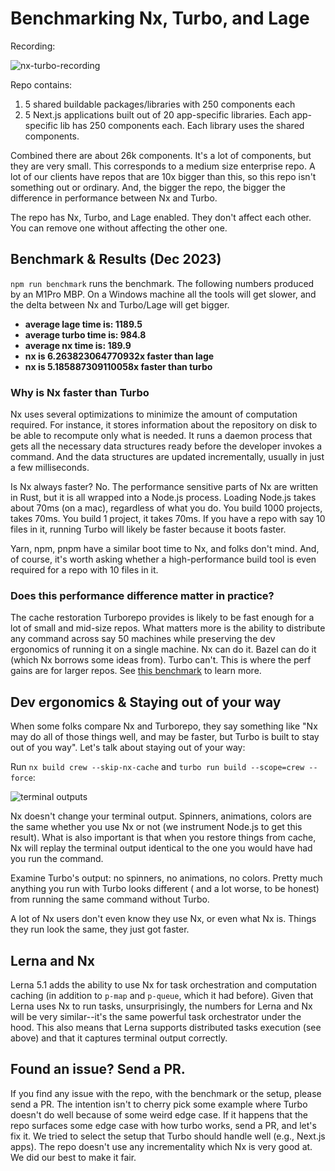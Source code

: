 # Benchmarking Nx, Turbo, and Lage

Recording:

![nx-turbo-recording](./readme-assets/turbo-nx-perf.gif)

Repo contains:

1. 5 shared buildable packages/libraries with 250 components each
2. 5 Next.js applications built out of 20 app-specific libraries. Each app-specific lib has 250 components each. Each
   library uses the shared components.

Combined there are about 26k components. It's a lot of components, but they are very small. This corresponds to a medium
size enterprise repo. A lot of our clients have repos that are 10x bigger than this, so this repo isn't something out or
ordinary. And, the bigger the repo, the bigger the difference in performance between Nx and Turbo.

The repo has Nx, Turbo, and Lage enabled. They don't affect each other. You can remove one without affecting the
other one.

## Benchmark & Results (Dec 2023)

`npm run benchmark` runs the benchmark. The following numbers produced by an M1Pro MBP. On a Windows machine all the tools will get slower, and the delta between Nx and Turbo/Lage will get bigger.

- **average lage time is: 1189.5**
- **average turbo time is: 984.8**
- **average nx time is: 189.9**
- **nx is 6.263823064770932x faster than lage**
- **nx is 5.185887309110058x faster than turbo**

### Why is Nx faster than Turbo

Nx uses several optimizations to minimize the amount of computation required. For instance, it stores information about
the repository on disk to be able to recompute only what is needed. It runs a daemon process that gets all the necessary
data structures ready before the developer invokes a command. And the data structures are updated incrementally, usually
in just a few milliseconds.

Is Nx always faster? No. The performance sensitive parts of Nx are written in Rust, but it is all wrapped into a Node.js
process. Loading Node.js takes about 70ms (on a mac), regardless of what you do. You build 1000 projects, takes 70ms.
You build 1 project, it takes 70ms. If you have a repo with say 10 files in it, running Turbo will likely be faster
because it boots faster.

Yarn, npm, pnpm have a similar boot time to Nx, and folks don't mind. And, of course, it's worth asking whether a
high-performance build tool is even required for a repo with 10 files in it.

### Does this performance difference matter in practice?

The cache restoration Turborepo provides is likely to be fast enough for a lot of small and mid-size repos.
What matters more is the ability to distribute any command across say 50 machines while
preserving the dev ergonomics of running it on a single machine. Nx can do it. Bazel can do it (which Nx
borrows some ideas from). Turbo can't. This is where the perf gains are for larger repos.
See [this benchmark](https://github.com/vsavkin/interstellar) to learn more.

## Dev ergonomics & Staying out of your way

When some folks compare Nx and Turborepo, they say something like "Nx may do all of those things well, and may be
faster, but Turbo is built to stay out of you way". Let's talk about staying out of your way:

Run `nx build crew --skip-nx-cache` and `turbo run build --scope=crew --force`:

![terminal outputs](./readme-assets/turbo-nx-terminal.gif)

Nx doesn't change your terminal output. Spinners, animations, colors are the same whether you use Nx or not (we
instrument Node.js to get this result). What is also important is that when you restore things from cache, Nx will
replay the terminal output identical to the one you would have had you run the command.

Examine Turbo's output: no spinners, no animations, no colors. Pretty much anything you run with Turbo looks different (
and a lot worse, to be honest) from running the same command without Turbo.

A lot of Nx users don't even know they use Nx, or even what Nx is. Things they run look the same, they just got faster.

## Lerna and Nx

Lerna 5.1 adds the ability to use Nx for task orchestration and computation caching (in addition to `p-map` and `p-queue`, which it had before).
Given that Lerna uses Nx to run tasks, unsurprisingly, the numbers for
Lerna and Nx will be very similar--it's the same powerful task orchestrator under the hood. This also means that Lerna supports
distributed tasks execution (see above) and that it captures terminal output correctly.

## Found an issue? Send a PR.

If you find any issue with the repo, with the benchmark or the setup, please send a PR. The intention isn't to cherry
pick some example where Turbo doesn't do well because of some weird edge case. If it happens that the repo surfaces some
edge case with how turbo works, send a PR, and let's fix it. We tried to select the setup that Turbo should handle
well (e.g., Next.js apps). The repo doesn't use any incrementality which Nx is very good at. We did our best to make it
fair.
